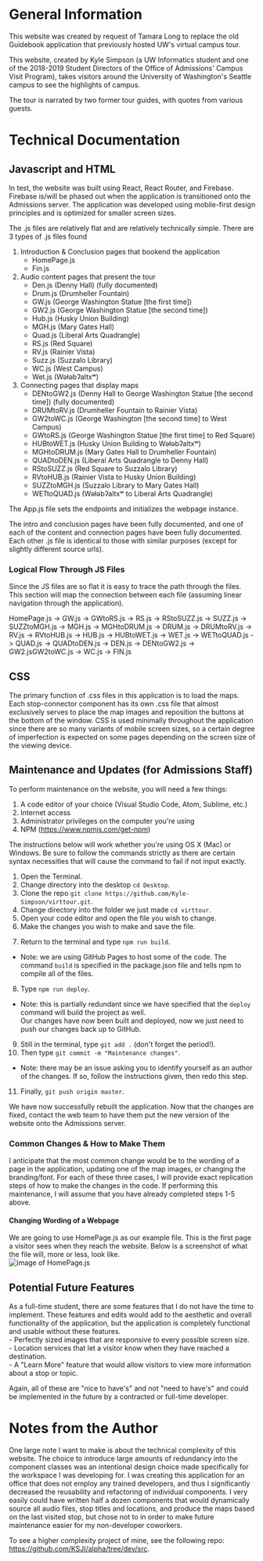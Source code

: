 # General Information
This website was created by request of Tamara Long to replace the old Guidebook application that previously hosted UW's virtual campus tour.

This website, created by Kyle Simpson (a UW Informatics student and one of the 2018-2019 Student Directors of the Office of Admissions' Campus Visit Program), takes visitors around the University of Washington's Seattle campus to see the highlights of campus.  

The tour is narrated by two former tour guides, with quotes from various guests.  




# Technical Documentation
## Javascript and HTML
In test, the website was built using React, React Router, and Firebase.  Firebase is/will be phased out when the application is transitioned onto the Admissions server.  The application was developed using mobile-first design principles and is optimized for smaller screen sizes.

The .js files are relatively flat and are relatively technically simple.  There are 3 types of .js files found
1. Introduction & Conclusion pages that bookend the application
    - HomePage.js
    - Fin.js
2. Audio content pages that present the tour
    - Den.js (Denny Hall) (fully documented)
    - Drum.js (Drumheller Fountain)
    - GW.js (George Washington Statue [the first time])
    - GW2.js (George Washington Statue [the second time])
    - Hub.js (Husky Union Building)
    - MGH.js (Mary Gates Hall)
    - Quad.js (Liberal Arts Quadrangle)
    - RS.js (Red Square)
    - RV.js (Rainier Vista)
    - Suzz.js (Suzzalo Library)
    - WC.js (West Campus)
    - Wet.js (Wǝɫǝbʔaltxʷ)
3. Connecting pages that display maps
    - DENtoGW2.js (Denny Hall to George Washington Statue [the second time]) (fully documented)
    - DRUMtoRV.js (Drumheller Fountain to Rainier Vista)
    - GW2toWC.js (George Washington [the second time] to West Campus)
    - GWtoRS.js (George Washington Statue [the first time] to Red Square)
    - HUBtoWET.js (Husky Union Building to Wǝɫǝbʔaltxʷ)
    - MGHtoDRUM.js (Mary Gates Hall to Drumheller Fountain)
    - QUADtoDEN.js (Liberal Arts Quadrangle to Denny Hall)
    - RStoSUZZ.js (Red Square to Suzzalo Library)
    - RVtoHUB.js (Rainier Vista to Husky Union Building)
    - SUZZtoMGH.js (Suzzalo Library to Mary Gates Hall)
    - WETtoQUAD.js (Wǝɫǝbʔaltxʷ to Liberal Arts Quadrangle)

The App.js file sets the endpoints and initializes the webpage instance.

The intro and conclusion pages have been fully documented, and one of each of the content and connection pages have been fully documented.  Each other .js file is identical to those with similar purposes (except for slightly different source urls).

### Logical Flow Through JS Files
Since the JS files are so flat it is easy to trace the path through the files.  This section will map the connection between each file (assuming linear navigation through the application).

HomePage.js -> GW.js -> GWtoRS.js -> RS.js -> RStoSUZZ.js -> SUZZ.js -> SUZZtoMGH.js -> MGH.js -> MGHtoDRUM.js -> DRUM.js -> DRUMtoRV.js -> RV.js -> RVtoHUB.js -> HUB.js -> HUBtoWET.js -> WET.js -> WETtoQUAD.js -> QUAD.js -> QUADtoDEN.js -> DEN.js -> DENtoGW2.js -> GW2.jsGW2toWC.js -> WC.js -> FIN.js


## CSS
The primary function of .css files in this application is to load the maps.  Each stop-connector component has its own .css file that almost exclusively serves to place the map images and reposition the buttons at the bottom of the window.  CSS is used minimally throughout the application since there are so many variants of mobile screen sizes, so a certain degree of imperfection is expected on some pages depending on the screen size of the viewing device.


## Maintenance and Updates (for Admissions Staff)
To perform maintenance on the website, you will need a few things:
1. A code editor of your choice (Visual Studio Code, Atom, Sublime, etc.)
2. Internet access
3. Administrator privileges on the computer you're using
4. NPM (https://www.npmjs.com/get-npm)

The instructions below will work whether you're using OS X (Mac) or Windows.  Be sure to follow the commands strictly as there are certain syntax necessities that will cause the command to fail if not input exactly.

1. Open the Terminal.
2. Change directory into the desktop `cd Desktop`.
3. Clone the repo `git clone https://github.com/Kyle-Simpson/virttour.git`.
4. Change directory into the folder we just made `cd virttour`.
5. Open your code editor and open the file you wish to change.
6. Make the changes you wish to make and save the file.

<!-- What is below may not be correct since the team may want a tar or zip file of the application.  We may just be able to make the change and then zip the folder.  We may also have to deploy first so we have the gh-pages version of the website, and then sip the folder. -->

7. Return to the terminal and type `npm run build`.
  - Note: we are using GitHub Pages to host some of the code.  The command `build` is specified in the package.json file and tells npm to compile all of the files.
8. Type `npm run deploy`.
  - Note: this is partially redundant since we have specified that the `deploy` command will build the project as well.  
Our changes have now been built and deployed, now we just need to push our changes back up to GitHub.
9. Still in the terminal, type `git add .` (don't forget the period!).
10. Then type `git commit -m "Maintenance changes"`.
  - Note: there may be an issue asking you to identify yourself as an author of the changes.  If so, follow the instructions given, then redo this step.
11. Finally, `git push origin master`.

We have now successfully rebuilt the application.  Now that the changes are fixed, contact the web team to have them put the new version of the website onto the Admissions server.

### Common Changes & How to Make Them
I anticipate that the most common change would be to the wording of a page in the application, updating one of the map images, or changing the branding/font.  For each of these three cases, I will provide exact replication steps of how to make the changes in the code.  If performing this maintenance, I will assume that you have already completed steps 1-5 above.

#### Changing Wording of a Webpage
We are going to use HomePage.js as our example file.  This is the first page a visitor sees when they reach the website.  Below is a screenshot of what the file will, more or less, look like.  
![image of HomePage.js](maintenanceImages/homepage1)

## Potential Future Features
As a full-time student, there are some features that I do not have the time to implement.  These features and edits would add to the aesthetic and overall functionality of the application, but the application is completely functional and usable without these features.  
    - Perfectly sized images that are responsive to every possible screen size.  
    - Location services that let a visitor know when they have reached a destination.  
    - A "Learn More" feature that would allow visitors to view more information about a stop or topic.  

Again, all of these are "nice to have's" and not "need to have's" and could be implemented in the future by a contracted or full-time developer.


# Notes from the Author
One large note I want to make is about the technical complexity of this website.  The choice to introduce large amounts of redundancy into the component classes was an intentional design choice made specifically for the workspace I was developing for.  I was creating this application for an office that does not employ any trained developers, and thus I significantly decreased the reusability and refactoring of individual components.  I very easily could have written half a dozen components that would dynamically source all audio files, stop titles and locations, and produce the maps based on the last visited stop, but chose not to in order to make future maintenance easier for my non-developer coworkers.

To see a higher complexity project of mine, see the following repo: https://github.com/KSJI/alpha/tree/dev/src.
